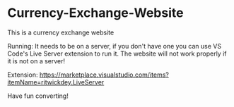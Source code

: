 # Currency-Exchange-Website

This is a currency exchange website

Running:
It needs to be on a server, if you don't have one you can use VS Code's Live Server extension 
to run it. The website will not work properly if it is not on a server!

Extension: https://marketplace.visualstudio.com/items?itemName=ritwickdey.LiveServer

Have fun converting!

